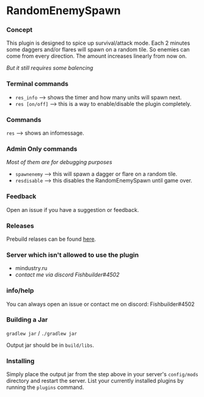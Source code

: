 # RandomEnemySpawn

### Concept
This plugin is designed to spice up survival/attack mode. Each 2 minutes some daggers and/or flares will spawn on a random tile. So enemies can come from every direction. The amount increases linearly from now on. 

*But it still requires some balencing*

### Terminal commands
* `res_info` --> shows the timer and how many units will spawn next.
* `res [on/off]` --> this is a way to enable/disable the plugin completely.

### Commands
`res` --> shows an infomessage.

### Admin Only commands
*Most of them are for debugging purposes*
* `spawnenemy` --> this will spawn a dagger or flare on a random tile.
* `resdisable` --> this disables the RandomEnemySpawn until game over.

### Feedback
Open an issue if you have a suggestion or feedback.

### Releases
Prebuild relases can be found [here](https://github.com/J-VdS/randomEnemySpawn/releases).

### Server which isn't allowed to use the plugin
* mindustry.ru
* *contact me via discord Fishbuilder#4502*

### info/help
You can always open an issue or contact me on discord: Fishbuilder#4502

### Building a Jar 

`gradlew jar` / `./gradlew jar`

Output jar should be in `build/libs`.


### Installing

Simply place the output jar from the step above in your server's `config/mods` directory and restart the server.
List your currently installed plugins by running the `plugins` command.

